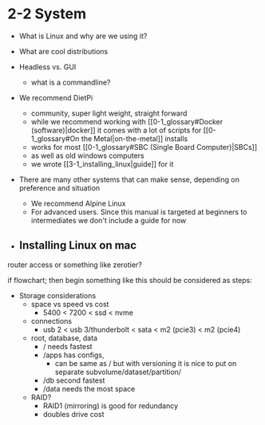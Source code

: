 # 2-2 System

- What is Linux and why are we using it?
- What are cool distributions
- Headless vs. GUI
	- what is a commandline?






- We recommend DietPi
	- community, super light weight, straight forward
	- while we recommend working with [[0-1_glossary#Docker (software)|docker]] it comes with a lot of scripts for [[0-1_glossary#On the Metal|on-the-metal]] installs
	- works for most [[0-1_glossary#SBC (Single Board Computer)|SBCs]]
	- as well as old windows computers
	- we wrote [[3-1_installing_linux|guide]] for it
- There are many other systems that can make sense, depending on preference and situation
	- We recommend Alpine Linux
	- For advanced users. Since this manual is targeted at beginners to intermediates we don't include a guide for now
- Installing Linux on mac
	-



router access or something like zerotier?




if flowchart; then begin something like this should be considered as steps:
- Storage considerations
	- space vs speed vs cost
		- 5400 < 7200 < ssd < nvme
	- connections
		- usb 2 < usb 3/thunderbolt < sata < m2 (pcie3) < m2 (pcie4)
	- root, database, data
		- / needs fastest
		- /apps has configs,
			- can be same as / but with versioning it is nice to put on separate subvolume/dataset/partition/
		- /db second fastest
		- /data needs the most space
	- RAID?
		- RAID1 (mirroring) is good for redundancy
		- doubles drive cost